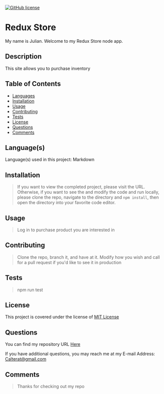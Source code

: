 
[![GitHub license](https://img.shields.io/badge/License-MIT%20License-success.svg)](https://GitHub.com/Calterat/redux-store/main/LICENSE)

# Redux Store

My name is Julian. Welcome to my Redux Store node app.


## Description

This site allows you to purchase inventory


## Table of Contents

* [Languages](#languages)
* [Installation](#installation)
* [Usage](#usage)
* [Contributing](#contributing)
* [Tests](#tests)
* [License](#license)
* [Questions](#questions)
* [Comments](#comments)


## Language(s)

Language(s) used in this project:
Markdown


## Installation

> If you want to view the completed project, please visit the URL. Otherwise, if you want to see the and modify the code and run locally, please clone the repo, navigate to the directory and `npm install`, then open the directory into your favorite code editor.


## Usage

> Log in to purchase product you are interested in





## Contributing

> Clone the repo, branch it, and have at it. Modify how you wish and call for a pull request if you'd like to see it in production
 



## Tests

> npm run test



## License

This project is covered under the license of [MIT License](https://GitHub.com/Calterat/redux-store/blob/main/LICENSE.txt)


## Questions

You can find my repository URL [Here](https://GitHub.com/Calterat)



If you have additional questions, you may reach me at my E-mail Address: Calterat@gmail.com



## Comments

> Thanks for checking out my repo

